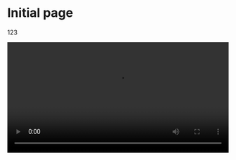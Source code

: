 # Initial page

123

<video width="100%" src="http://www.notifier.co.kr/files/attach/images/2116/147/026/e6359fecc88b270d8fc3b4aaf8693fed.mp4" autoplay controls allowfullscreen></video>
